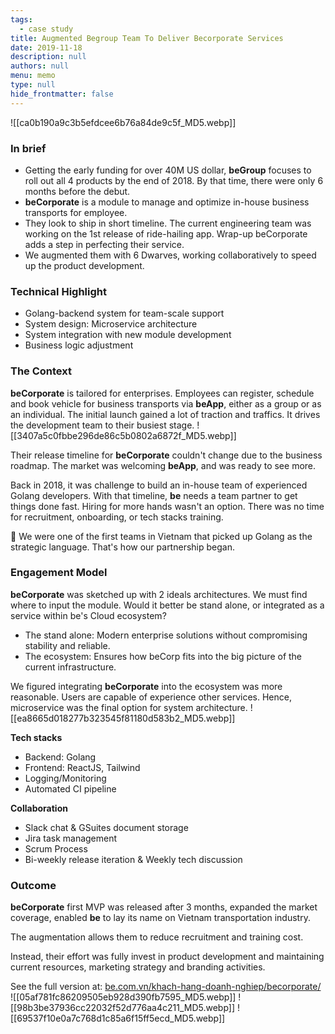 ```yaml
---
tags: 
  - case study
title: Augmented Begroup Team To Deliver Becorporate Services
date: 2019-11-18
description: null
authors: null
menu: memo
type: null
hide_frontmatter: false
---
```

![[ca0b190a9c3b5efdcee6b76a84de9c5f_MD5.webp]]
### In brief
* Getting the early funding for over 40M US dollar, **beGroup** focuses to roll out all 4 products by the end of 2018. By that time, there were only 6 months before the debut.
* **beCorporate** is a module to manage and optimize in-house business transports for employee. 
* They look to ship in short timeline. The current engineering team was working on the 1st release of ride-hailing app. Wrap-up beCorporate adds a step in perfecting their service.
* We augmented them with 6 Dwarves, working collaboratively to speed up the product development.

### Technical Highlight
* Golang-backend system for team-scale support
* System design: Microservice architecture
* System integration with new module development
* Business logic adjustment 

### The Context
**beCorporate** is tailored for enterprises. Employees can register, schedule and book vehicle for business transports via **beApp**, either as a group or as an individual. The initial launch gained a lot of traction and traffics. It drives the development team to their busiest stage.
![[3407a5c0fbbe296de86c5b0802a6872f_MD5.webp]]

Their release timeline for **beCorporate** couldn't change due to the business roadmap. The market was welcoming **beApp**, and was ready to see more. 

Back in 2018, it was challenge to build an in-house team of experienced Golang developers. With that timeline, **be** needs a team partner to get things done fast. Hiring for more hands wasn't an option. There was no time for recruitment, onboarding, or tech stacks training. 

🔑 We were one of the first teams in Vietnam that picked up Golang as the strategic language. That's how our partnership began. 

### Engagement Model
**beCorporate** was sketched up with 2 ideals architectures. We must find where to input the module. Would it better be stand alone, or integrated as a service within be's Cloud ecosystem?
* The stand alone: Modern enterprise solutions without compromising stability and reliable. 
* The ecosystem: Ensures how beCorp fits into the big picture of the current infrastructure. 

We figured integrating **beCorporate** into the ecosystem was more reasonable. Users are capable of experience other services. Hence, microservice was the final option for system architecture.
![[ea8665d018277b323545f81180d583b2_MD5.webp]]

**Tech stacks**
* Backend: Golang
* Frontend: ReactJS, Tailwind
* Logging/Monitoring
* Automated CI pipeline

**Collaboration**
* Slack chat & GSuites document storage
* Jira task management
* Scrum Process
* Bi-weekly release iteration & Weekly tech discussion

### Outcome
**beCorporate** first MVP was released after 3 months, expanded the market coverage, enabled **be** to lay its name on Vietnam transportation industry.

The augmentation allows them to reduce recruitment and training cost. 

Instead, their effort was fully invest in product development and maintaining current resources, marketing strategy and branding activities.

See the full version at: [be.com.vn/khach-hang-doanh-nghiep/becorporate/](https://be.com.vn/khach-hang-doanh-nghiep/becorporate/)
![[05af781fc86209505eb928d390fb7595_MD5.webp]]
![[98b3be37936cc22032f52d776aa4c211_MD5.webp]]
![[69537f10e0a7c768d1c85a6f15ff5ecd_MD5.webp]]